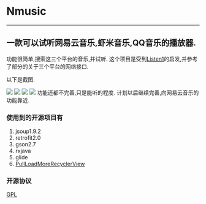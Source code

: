 # Nmusic

---

## 一款可以试听网易云音乐,虾米音乐,QQ音乐的播放器.

功能很简单,搜索这三个平台的音乐,并试听.
这个项目是受到[Listen1](http://listen1.github.io/listen1/)的启发,并参考了部分的关于三个平台的网络接口.

以下是截图.

![](http://oe38oe3ti.bkt.clouddn.com/17-4-2/40659659-file_1491114239775_d2aa.png)
![](http://oe38oe3ti.bkt.clouddn.com/17-4-2/38778227-file_1491114234063_17a22.png)
![](http://oe38oe3ti.bkt.clouddn.com/17-4-2/67170602-file_1491114234295_3f5d.png)
![](http://oe38oe3ti.bkt.clouddn.com/17-4-2/12557623-file_1491114239938_7485.png)
功能还都不完善,只是能听的程度.
计划以后继续完善,向网易云音乐的功能靠近.

### 使用到的开源项目有
1. jsoup1.9.2
2. retrofit2.0
3. gson2.7
4. rxjava
5. glide
6. [PullLoadMoreRecyclerView](https://github.com/WuXiaolong/PullLoadMoreRecyclerView)

### 开源协议
[GPL](http://www.gnu.org/licenses/gpl.html)

